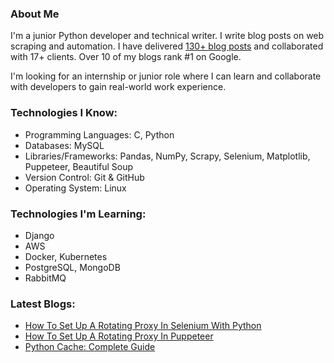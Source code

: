 ### About Me
I'm a junior Python developer and technical writer. I write blog posts on web scraping and automation. I have delivered [130+ blog posts](https://github.com/triposat/published-blogs) and collaborated with 17+ clients. Over 10 of my blogs rank #1 on Google.

I'm looking for an internship or junior role where I can learn and collaborate with developers to gain real-world work experience.

### Technologies I Know:
- Programming Languages: C, Python
- Databases: MySQL
- Libraries/Frameworks: Pandas, NumPy, Scrapy, Selenium, Matplotlib, Puppeteer, Beautiful Soup
- Version Control: Git & GitHub
- Operating System: Linux

### Technologies I'm Learning:
- Django
- AWS
- Docker, Kubernetes
- PostgreSQL, MongoDB
- RabbitMQ

### Latest Blogs:
- [How To Set Up A Rotating Proxy In Selenium With Python](https://www.scrapingbee.com/blog/how-to-set-up-a-rotating-proxy-in-selenium-with-python/)
- [How To Set Up A Rotating Proxy In Puppeteer](https://www.scrapingbee.com/blog/how-to-set-up-a-rotating-proxy-in-puppeteer/)
- [Python Cache: Complete Guide](https://blog.apify.com/python-cache-complete-guide/)
